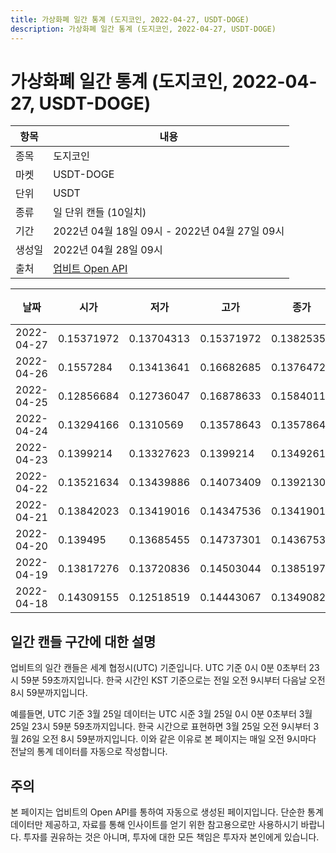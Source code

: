 ```yaml
---
title: 가상화폐 일간 통계 (도지코인, 2022-04-27, USDT-DOGE)
description: 가상화폐 일간 통계 (도지코인, 2022-04-27, USDT-DOGE)
---
```



가상화폐 일간 통계 (도지코인, 2022-04-27, USDT-DOGE)
===

|항목|내용|
|--|--|
|종목|도지코인|
|마켓|USDT-DOGE|
|단위|USDT|
|종류|일 단위 캔들 (10일치)|
|기간|2022년 04월 18일 09시 - 2022년 04월 27일 09시|
|생성일|2022년 04월 28일 09시|
|출처|[업비트 Open API](https://docs.upbit.com)|


|날짜|시가|저가|고가|종가|비고|
|--|--|--|--|--|--|
|2022-04-27|0.15371972|0.13704313|0.15371972|0.1382535|    |
|2022-04-26|0.1557284|0.13413641|0.16682685|0.1376472|    |
|2022-04-25|0.12856684|0.12736047|0.16878633|0.15840117|    |
|2022-04-24|0.13294166|0.1310569|0.13578643|0.13578643|    |
|2022-04-23|0.1399214|0.13327623|0.1399214|0.1349261|    |
|2022-04-22|0.13521634|0.13439886|0.14073409|0.13921302|    |
|2022-04-21|0.13842023|0.13419016|0.14347536|0.13419016|    |
|2022-04-20|0.139495|0.13685455|0.14737301|0.14367537|    |
|2022-04-19|0.13817276|0.13720836|0.14503044|0.13851977|    |
|2022-04-18|0.14309155|0.12518519|0.14443067|0.13490829|    |


일간 캔들 구간에 대한 설명
---


업비트의 일간 캔들은 세계 협정시(UTC) 기준입니다. 
UTC 기준 0시 0분 0초부터 23시 59분 59초까지입니다. 
한국 시간인 KST 기준으로는 전일 오전 9시부터 다음날 오전 8시 59분까지입니다. 


예를들면, UTC 기준 3월 25일 데이터는 UTC 시준 3월 25일 0시 0분 0초부터 3월 25일 23시 59분 59초까지입니다. 
한국 시간으로 표현하면 3월 25일 오전 9시부터 3월 26일 오전 8시 59분까지입니다. 
이와 같은 이유로 본 페이지는 매일 오전 9시마다 전날의 통계 데이터를 자동으로 작성합니다. 


주의
---


본 페이지는 업비트의 Open API를 통하여 자동으로 생성된 페이지입니다. 
단순한 통계 데이터만 제공하고, 자료를 통해 인사이트를 얻기 위한 참고용으로만 사용하시기 바랍니다. 
투자를 권유하는 것은 아니며, 투자에 대한 모든 책임은 투자자 본인에게 있습니다. 

